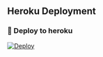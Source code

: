 ## Heroku Deployment
### 🚀 Deploy to heroku

[![Deploy](https://www.herokucdn.com/deploy/button.svg)](https://heroku.com/deploy?template=https://github.com/Heyderli/DarkMusic)



